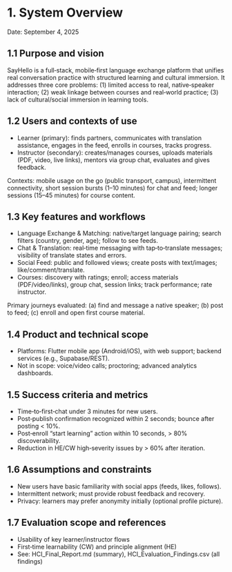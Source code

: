 # 1. System Overview

Date: September 4, 2025

## 1.1 Purpose and vision

SayHello is a full‑stack, mobile‑first language exchange platform that unifies real conversation practice with structured learning and cultural immersion. It addresses three core problems: (1) limited access to real, native‑speaker interaction; (2) weak linkage between courses and real‑world practice; (3) lack of cultural/social immersion in learning tools.

## 1.2 Users and contexts of use

- Learner (primary): finds partners, communicates with translation assistance, engages in the feed, enrolls in courses, tracks progress.
- Instructor (secondary): creates/manages courses, uploads materials (PDF, video, live links), mentors via group chat, evaluates and gives feedback.

Contexts: mobile usage on the go (public transport, campus), intermittent connectivity, short session bursts (1–10 minutes) for chat and feed; longer sessions (15–45 minutes) for course content.

## 1.3 Key features and workflows

- Language Exchange & Matching: native/target language pairing; search filters (country, gender, age); follow to see feeds.
- Chat & Translation: real‑time messaging with tap‑to‑translate messages; visibility of translate states and errors.
- Social Feed: public and followed views; create posts with text/images; like/comment/translate.
- Courses: discovery with ratings; enroll; access materials (PDF/video/links), group chat, session links; track performance; rate instructor.

Primary journeys evaluated: (a) find and message a native speaker; (b) post to feed; (c) enroll and open first course material.

## 1.4 Product and technical scope

- Platforms: Flutter mobile app (Android/iOS), with web support; backend services (e.g., Supabase/REST).
- Not in scope: voice/video calls; proctoring; advanced analytics dashboards.

## 1.5 Success criteria and metrics

- Time‑to‑first‑chat under 3 minutes for new users.
- Post‑publish confirmation recognized within 2 seconds; bounce after posting < 10%.
- Post‑enroll “start learning” action within 10 seconds, > 80% discoverability.
- Reduction in HE/CW high‑severity issues by > 60% after iteration.

## 1.6 Assumptions and constraints

- New users have basic familiarity with social apps (feeds, likes, follows).
- Intermittent network; must provide robust feedback and recovery.
- Privacy: learners may prefer anonymity initially (optional profile picture).

## 1.7 Evaluation scope and references

- Usability of key learner/instructor flows
- First‑time learnability (CW) and principle alignment (HE)
- See: HCI_Final_Report.md (summary), HCI_Evaluation_Findings.csv (all findings)
